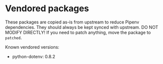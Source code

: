 # Vendored packages

These packages are copied as-is from upstream to reduce Pipenv dependencies.
They should always be kept synced with upstream. DO NOT MODIFY DIRECTLY! If
you need to patch anything, move the package to `patched`.

Known vendored versions:

- python-dotenv: 0.8.2
